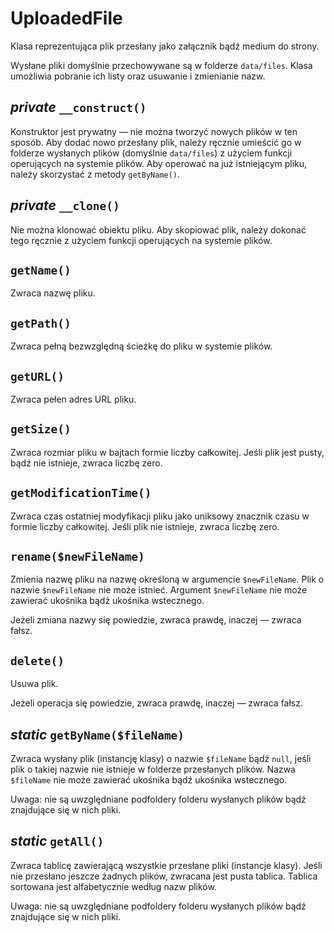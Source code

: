 UploadedFile
===

Klasa reprezentująca plik przesłany jako załącznik bądź medium do strony.

Wysłane pliki domyślnie przechowywane są w folderze `data/files`. Klasa umożliwia pobranie ich listy oraz usuwanie i zmienianie nazw.

## *private* `__construct()`

Konstruktor jest prywatny — nie można tworzyć nowych plików w ten sposób. Aby dodać nowo przesłany plik, należy ręcznie umieścić go w folderze wysłanych plików (domyślnie `data/files`) z użyciem funkcji operujących na systemie plików. Aby operować na już istniejącym pliku, należy skorzystać z metody `getByName()`.

## *private* `__clone()`

Nie można klonować obiektu pliku. Aby skopiować plik, należy dokonać tego ręcznie z użyciem funkcji operujących na systemie plików.

## `getName()`

Zwraca nazwę pliku.

## `getPath()`

Zwraca pełną bezwzględną ścieżkę do pliku w systemie plików.

## `getURL()`

Zwraca pełen adres URL pliku.

## `getSize()`

Zwraca rozmiar pliku w bajtach formie liczby całkowitej. Jeśli plik jest pusty, bądź nie istnieje, zwraca liczbę zero.

## `getModificationTime()`

Zwraca czas ostatniej modyfikacji pliku jako uniksowy znacznik czasu w formie liczby całkowitej. Jeśli plik nie istnieje, zwraca liczbę zero.

## `rename($newFileName)`

Zmienia nazwę pliku na nazwę określoną w argumencie `$newFileName`. Plik o nazwie `$newFileName` nie może istnieć. Argument `$newFileName` nie może zawierać ukośnika bądź ukośnika wstecznego.

Jeżeli zmiana nazwy się powiedzie, zwraca prawdę, inaczej — zwraca fałsz.

## `delete()`

Usuwa plik.

Jeżeli operacja się powiedzie, zwraca prawdę, inaczej — zwraca fałsz.

## *static* `getByName($fileName)`

Zwraca wysłany plik (instancję klasy) o nazwie `$fileName` bądź `null`, jeśli plik o takiej nazwie nie istnieje w folderze przesłanych plików. Nazwa `$fileName` nie może zawierać ukośnika bądź ukośnika wstecznego.

Uwaga: nie są uwzględniane podfoldery folderu wysłanych plików bądź znajdujące się w nich pliki.

## *static* `getAll()`

Zwraca tablicę zawierającą wszystkie przesłane pliki (instancje klasy). Jeśli nie przesłano jeszcze żadnych plików, zwracana jest pusta tablica. Tablica sortowana jest alfabetycznie według nazw plików.

Uwaga: nie są uwzględniane podfoldery folderu wysłanych plików bądź znajdujące się w nich pliki.